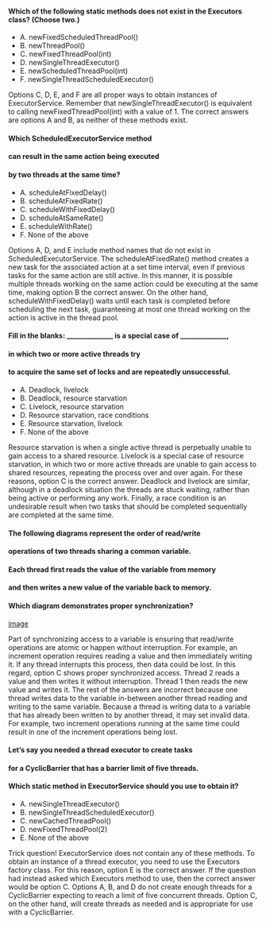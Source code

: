 #### Which of the following static methods does not exist in the Executors class? (Choose two.)
* A. newFixedScheduledThreadPool()
* B. newThreadPool()
* C. newFixedThreadPool(int)
* D. newSingleThreadExecutor()
* E. newScheduledThreadPool(int)
* F. newSingleThreadScheduledExecutor()

Options C, D, E, and F are all proper ways to obtain instances of ExecutorService.
Remember that newSingleThreadExecutor() is equivalent to calling newFixedThreadPool(int)
with a value of 1. The correct answers are options A and B, as neither of these methods exist.

#### Which ScheduledExecutorService method
#### can result in the same action being executed
#### by two threads at the same time?
* A. scheduleAtFixedDelay()
* B. scheduleAtFixedRate()
* C. scheduleWithFixedDelay()
* D. scheduleAtSameRate()
* E. scheduleWithRate()
* F. None of the above

Options A, D, and E include method names that do not exist in ScheduledExecutorService.
The scheduleAtFixedRate() method creates a new task for the associated action
at a set time interval, even if previous tasks for the same action are still active.
In this manner, it is possible multiple threads working
on the same action could be executing at the same time,
making option B the correct answer. On the other hand,
scheduleWithFixedDelay() waits until each task is completed before scheduling the next task,
guaranteeing at most one thread working on the action is active in the thread pool.

#### Fill in the blanks: ______________ is a special case of ______________,
#### in which two or more active threads try
#### to acquire the same set of locks and are repeatedly unsuccessful.
* A. Deadlock, livelock
* B. Deadlock, resource starvation
* C. Livelock, resource starvation
* D. Resource starvation, race conditions
* E. Resource starvation, livelock
* F. None of the above

Resource starvation is when a single active thread is perpetually unable
to gain access to a shared resource. Livelock is a special
case of resource starvation, in which two or more active
threads are unable to gain access to shared resources,
repeating the process over and over again.
For these reasons, option C is the correct answer.
Deadlock and livelock are similar,
although in a deadlock situation the threads are stuck waiting,
rather than being active or performing any work.
Finally, a race condition is an undesirable
result when two tasks that should be completed sequentially are completed at the same time.

#### The following diagrams represent the order of read/write
#### operations of two threads sharing a common variable.
#### Each thread first reads the value of the variable from memory
#### and then writes a new value of the variable back to memory.
#### Which diagram demonstrates proper synchronization?

[image](images/thread_synchronized.jpg)

Part of synchronizing access to a variable is ensuring that read/write operations
are atomic or happen without interruption. For example,
an increment operation requires reading a value and then immediately writing it.
If any thread interrupts this process, then data could be lost.
In this regard, option C shows proper synchronized access.
Thread 2 reads a value and then writes it without interruption.
Thread 1 then reads the new value and writes it.
The rest of the answers are incorrect because
one thread writes data to the variable in-between another
thread reading and writing to the same variable.
Because a thread is writing data to a variable
that has already been written to by another thread, it may set invalid data.
For example, two increment operations running
at the same time could result in one of the increment operations being lost.

#### Let’s say you needed a thread executor to create tasks
#### for a CyclicBarrier that has a barrier limit of five threads.
#### Which static method in ExecutorService should you use to obtain it?
* A. newSingleThreadExecutor()
* B. newSingleThreadScheduledExecutor()
* C. newCachedThreadPool()
* D. newFixedThreadPool(2)
* E. None of the above

Trick question! ExecutorService does not contain any of these methods.
To obtain an instance of a thread executor, you need to use the Executors factory class.
For this reason, option E is the correct answer.
If the question had instead asked which Executors method to use,
then the correct answer would be option C.
Options A, B, and D do not create enough threads
for a CyclicBarrier expecting to reach a limit of five concurrent threads.
Option C, on the other hand,
will create threads as needed and is appropriate for use with a CyclicBarrier.